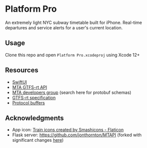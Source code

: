 # Platform Pro
An extremely light NYC subway timetable built for iPhone. Real-time departures and service alerts for a user's current location.

## Usage
Clone this repo and open `Platform Pro.xcodeproj` using Xcode 12+

## Resources
- [SwiftUI](https://developer.apple.com/documentation/swiftui/)
- [MTA GTFS-rt API](https://new.mta.info/developers)
- [MTA developers group](https://groups.google.com/g/mtadeveloperresources) (search here for protobuf schemas)
- [GTFS-rt specification](https://developers.google.com/transit/gtfs-realtime/reference)
- [Protocol buffers](https://protobuf.dev/)

## Acknowledgments
- App icon: <a href="https://www.flaticon.com/free-icons/train" title="train icons">Train icons created by Smashicons - Flaticon</a>
- Flask server: https://github.com/jonthornton/MTAPI (forked with significant changes [here](https://github.com/freret/MTAPI))

